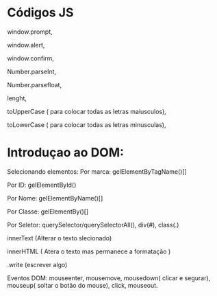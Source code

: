 # Códigos JS
window.prompt, 

window.alert,

window.confirm,

Number.parseInt,

Number.parsefloat,

lenght,

toUpperCase ( para colocar todas as letras maiusculos),

toLowerCase ( para colocar todas as letras minusculas),

# Introduçao ao DOM:

Selecionando elementos:
Por marca: gelElementByTagName()[]

Por ID: gelElementById()

Por Nome: gelElementByName()[]

Por Classe: gelElementBy()[]

Por Seletor: querySelector/querySelectorAll(), div(#), class(.)

innerText (Alterar o texto slecionado)

innerHTML ( Atera o texto mas permanece a formatação )

.write (escrever algo)

Eventos DOM:
mouseenter, mousemove, mousedown( clicar e segurar), mouseup( soltar o botão do mouse), click, mouseout.







